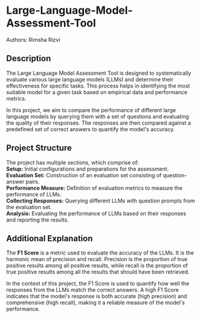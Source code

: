 # Large-Language-Model-Assessment-Tool
Authors: Rimsha Rizvi

## Description
The Large Language Model Assessment Tool is designed to systematically evaluate various large language models (LLMs) and determine their effectiveness for specific tasks. This process helps in identifying the most suitable model for a given task based on empirical data and performance metrics.

In this project, we aim to compare the performance of different large language models by querying them with a set of questions and evaluating the quality of their responses. The responses are then compared against a predefined set of correct answers to quantify the model's accuracy.

## Project Structure
The project has multiple sections, which comprise of:  
**Setup:** Initial configurations and preparations for the assessment.  
**Evaluation Set:** Construction of an evaluation set consisting of question-answer pairs.  
**Performance Measure:** Definition of evaluation metrics to measure the performance of LLMs.  
**Collecting Responses:** Querying different LLMs with question prompts from the evaluation set.  
**Analysis:** Evaluating the performance of LLMs based on their responses and reporting the results.

## Additional Explanation
The **F1 Score** is a metric used to evaluate the accuracy of the LLMs. It is the harmonic mean of precision and recall. Precision is the proportion of true positive results among all positive results, while recall is the proportion of true positive results among all the results that should have been retrieved.

In the context of this project, the F1 Score is used to quantify how well the responses from the LLMs match the correct answers. A high F1 Score indicates that the model's response is both accurate (high precision) and comprehensive (high recall), making it a reliable measure of the model's performance.
